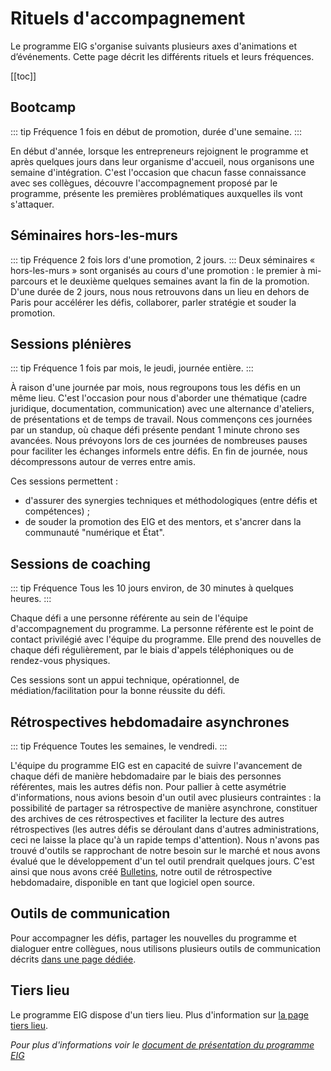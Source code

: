 # Rituels d'accompagnement

Le programme EIG s'organise suivants plusieurs axes d'animations et d’événements. Cette page décrit les différents rituels et leurs fréquences.

[[toc]]

## Bootcamp
::: tip Fréquence
1 fois en début de promotion, durée d'une semaine.
:::

En début d'année, lorsque les entrepreneurs rejoignent le programme et après quelques jours dans leur organisme d'accueil, nous organisons une semaine d'intégration. C'est l'occasion que chacun fasse connaissance avec ses collègues, découvre l'accompagnement proposé par le programme, présente les premières problématiques auxquelles ils vont s'attaquer.

## Séminaires hors-les-murs
::: tip Fréquence
2 fois lors d'une promotion, 2 jours.
:::
Deux séminaires « hors-les-murs » sont organisés au cours d'une promotion : le premier à mi-parcours et le deuxième quelques semaines avant la fin de la promotion. D'une durée de 2 jours, nous nous retrouvons dans un lieu en dehors de Paris pour accélérer les défis, collaborer, parler stratégie et souder la promotion.

## Sessions plénières
::: tip Fréquence
1 fois par mois, le jeudi, journée entière.
:::

À raison d'une journée par mois, nous regroupons tous les défis en un même lieu. C'est l'occasion pour nous d'aborder une thématique (cadre juridique, documentation, communication) avec une alternance d'ateliers, de présentations et de temps de travail. Nous commençons ces journées par un standup, où chaque défi présente pendant 1 minute chrono ses avancées. Nous prévoyons lors de ces journées de nombreuses pauses pour faciliter les échanges informels entre défis. En fin de journée, nous décompressons autour de verres entre amis.

Ces sessions permettent :
- d'assurer des synergies techniques et méthodologiques (entre défis et compétences) ;
- de souder la promotion des EIG et des mentors, et s'ancrer dans la communauté "numérique et État".

## Sessions de coaching
::: tip Fréquence
Tous les 10 jours environ, de 30 minutes à quelques heures.
:::

Chaque défi a une personne référente au sein de l'équipe d'accompagnement du programme. La personne référente est le point de contact privilégié avec l'équipe du programme. Elle prend des nouvelles de chaque défi régulièrement, par le biais d'appels téléphoniques ou de rendez-vous physiques.

Ces sessions sont un appui technique, opérationnel, de médiation/facilitation pour la bonne réussite du défi.

## Rétrospectives hebdomadaire asynchrones
::: tip Fréquence
Toutes les semaines, le vendredi.
:::

L'équipe du programme EIG est en capacité de suivre l'avancement de chaque défi de manière hebdomadaire par le biais des personnes référentes, mais les autres défis non. Pour pallier à cette asymétrie d'informations, nous avions besoin d'un outil avec plusieurs contraintes : la possibilité de partager sa rétrospective de manière asynchrone, constituer des archives de ces rétrospectives et faciliter la lecture des autres rétrospectives (les autres défis se déroulant dans d'autres administrations, ceci ne laisse la place qu'à un rapide temps d'attention). Nous n'avons pas trouvé d'outils se rapprochant de notre besoin sur le marché et nous avons évalué que le développement d'un tel outil prendrait quelques jours. C'est ainsi que nous avons créé [Bulletins](https://bulletins.eig-forever.org), notre outil de rétrospective hebdomadaire, disponible en tant que logiciel open source.

## Outils de communication
Pour accompagner les défis, partager les nouvelles du programme et dialoguer entre collègues, nous utilisons plusieurs outils de communication décrits [dans une page dédiée](communication-interne.md).

## Tiers lieu
Le programme EIG dispose d'un tiers lieu. Plus d'information sur [la page tiers lieu](tiers-lieu.md).


*Pour plus d'informations voir le [document de présentation du programme EIG](https://speakerdeck.com/eig2018/programme-daccompagnement-eig-2019)*
